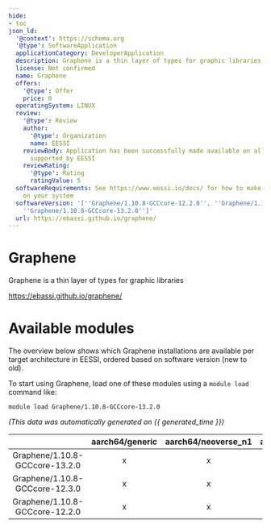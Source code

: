 ```yaml
---
hide:
- toc
json_ld:
  '@context': https://schema.org
  '@type': SoftwareApplication
  applicationCategory: DeveloperApplication
  description: Graphene is a thin layer of types for graphic libraries
  license: Not confirmed
  name: Graphene
  offers:
    '@type': Offer
    price: 0
  operatingSystem: LINUX
  review:
    '@type': Review
    author:
      '@type': Organization
      name: EESSI
    reviewBody: Application has been successfully made available on all architectures
      supported by EESSI
    reviewRating:
      '@type': Rating
      ratingValue: 5
  softwareRequirements: See https://www.eessi.io/docs/ for how to make EESSI available
    on your system
  softwareVersion: '[''Graphene/1.10.8-GCCcore-12.2.0'', ''Graphene/1.10.8-GCCcore-12.3.0'',
    ''Graphene/1.10.8-GCCcore-13.2.0'']'
  url: https://ebassi.github.io/graphene/
---
```


Graphene
========


Graphene is a thin layer of types for graphic libraries

https://ebassi.github.io/graphene/
# Available modules


The overview below shows which Graphene installations are available per target architecture in EESSI, ordered based on software version (new to old).

To start using Graphene, load one of these modules using a `module load` command like:

```shell
module load Graphene/1.10.8-GCCcore-13.2.0
```

*(This data was automatically generated on {{ generated_time }})*  

| |aarch64/generic|aarch64/neoverse_n1|aarch64/neoverse_v1|aarch64/nvidia/grace|x86_64/generic|x86_64/amd/zen2|x86_64/amd/zen3|x86_64/amd/zen4|x86_64/intel/haswell|x86_64/intel/sapphirerapids|x86_64/intel/skylake_avx512|
| :---: | :---: | :---: | :---: | :---: | :---: | :---: | :---: | :---: | :---: | :---: | :---: |
|Graphene/1.10.8-GCCcore-13.2.0|x|x|x|x|x|x|x|x|x|x|x|
|Graphene/1.10.8-GCCcore-12.3.0|x|x|x|x|x|x|x|x|x|x|x|
|Graphene/1.10.8-GCCcore-12.2.0|x|x|x|x|x|x|x|x|x|x|x|

